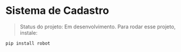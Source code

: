 <h1> Sistema de Cadastro </h1>

> Status do projeto: Em desenvolvimento.
Para rodar esse projeto, instale:

``` 
pip install robot
```

